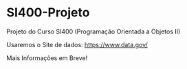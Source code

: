 # SI400-Projeto
Projeto do Curso SI400 (Programação Orientada a Objetos II)

Usaremos o Site de dados: https://www.data.gov/

Mais Informações em Breve!
